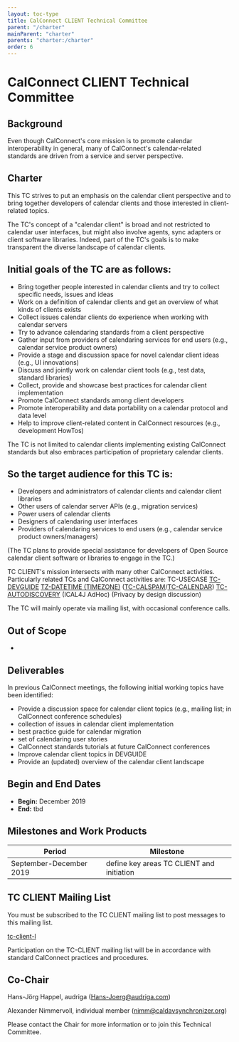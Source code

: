 ```yaml
---
layout: toc-type
title: CalConnect CLIENT Technical Committee
parent: "/charter"
mainParent: "charter"
parents: "charter:/charter"
order: 6
---
```


# CalConnect CLIENT Technical Committee

## Background

Even though CalConnect's core mission is to promote calendar interoperability in general, many of CalConnect's calendar-related standards are driven from a service and server perspective.

## Charter
This TC strives to put an emphasis on the calendar client perspective and to bring together developers of calendar clients and those interested in client-related topics.

The TC's concept of a "calendar client" is broad and not restricted to calendar user interfaces, but might also involve agents, sync adapters or client software libraries. Indeed, part of the TC's goals is to make transparent the diverse landscape of calendar clients.

## Initial goals of the TC are as follows:
- Bring together people interested in calendar clients and try to collect specific needs, issues and ideas
- Work on a definition of calendar clients and get an overview of what kinds of clients exists
- Collect issues calendar clients do experience when working with calendar servers
- Try to advance calendaring standards from a client perspective
- Gather input from providers of calendaring services for end users (e.g., calendar service product owners)
- Provide a stage and discussion space for novel calendar client ideas (e.g., UI innovations)
- Discuss and jointly work on calendar client tools (e.g., test data, standard libraries)
- Collect, provide and showcase best practices for calendar client implementation
- Promote CalConnect standards among client developers
- Promote interoperability and data portability on a calendar protocol and data level
- Help to improve client-related content in CalConnect resources (e.g., development HowTos)

The TC is not limited to calendar clients implementing existing CalConnect standards but also embraces participation of proprietary calendar clients.

## So the target audience for this TC is:
- Developers and administrators of calendar clients and calendar client libraries
- Other users of calendar server APIs (e.g., migration services)
- Power users of calendar clients
- Designers of calendaring user interfaces
- Providers of calendaring services to end users (e.g., calendar service product owners/managers)

(The TC plans to provide special assistance for developers of Open Source calendar client software or libraries to engage in the TC.)

TC CLIENT's mission intersects with many other CalConnect activities. Particularly related TCs and CalConnect activities are:
TC-USECASE
[TC-DEVGUIDE](https://public.calconnect.org/charter/charter-TC-DEVGUIDE/)
[TZ-DATETIME (TIMEZONE)](https://public.calconnect.org/charter/charter-TC-DATETIME/)
([TC-CALSPAM](https://public.calconnect.org/charter/charter-TC-CALSPAM/)/[TC-CALENDAR](https://public.calconnect.org/charter/charter-TC-CALENDAR/))
[TC-AUTODISCOVERY](https://public.calconnect.org/charter/charter-TC-AUTODISCOVERY/)
(ICAL4J AdHoc)
(Privacy by design discussion)

The TC will mainly operate via mailing list, with occasional conference calls.

## Out of Scope

-
 
## Deliverables

In previous CalConnect meetings, the following initial working topics have been identified:

- Provide a discussion space for calendar client topics (e.g., mailing list; in CalConnect conference schedules)
- collection of issues in calendar client implementation
- best practice guide for calendar migration
- set of calendaring user stories
- CalConnect standards tutorials at future CalConnect conferences
- Improve calendar client topics in DEVGUIDE
- Provide an (updated) overview of the calendar client landscape

## Begin and End Dates

* **Begin:** December 2019
* **End:** tbd

## Milestones and Work Products

| Period | Milestone |
| --- | --- |
| September-December 2019 |	define key areas TC CLIENT and initiation|

## TC CLIENT Mailing List

You must be subscribed to the TC CLIENT mailing list to post messages to this mailing list.

[tc-client-l](mailto:tc-client-l@lists.calconnect.org)

Participation on the TC-CLIENT mailing list will be in accordance with standard CalConnect practices and procedures.

## Co-Chair 

Hans-Jörg Happel, audriga ([Hans-Joerg@audriga.com](mailto:Hans-Joerg@audriga.com))

Alexander Nimmervoll, individual member ([nimm@caldavsynchronizer.org](mailto:nimm@caldavsynchronizer.org))

Please contact the Chair for more information or to join this Technical Committee.
